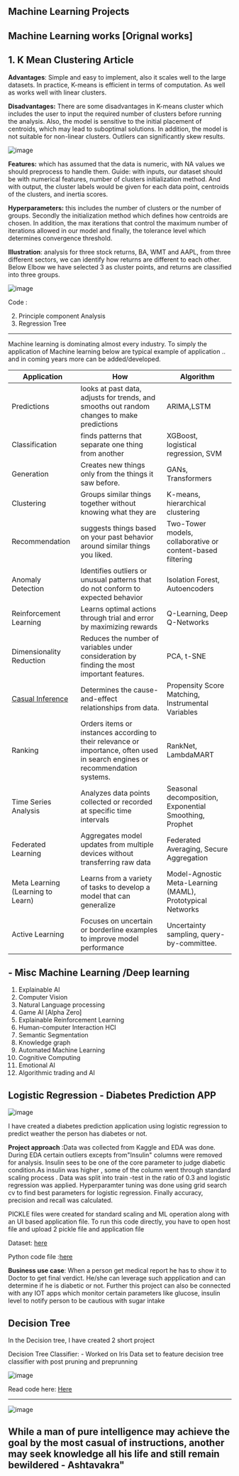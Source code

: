 ## Machine Learning Projects


## Machine Learning works [Orignal works]

## 1. K Mean Clustering Article

**Advantages**: Simple and easy to implement, also it scales well to the large datasets. In practice, K-means is efficient in terms of computation. As well as works well with linear clusters.

**Disadvantages:** There are some disadvantages in K-means cluster which includes the user to input the required number of clusters before running the analysis. Also, the model is  sensitive to the initial placement of centroids, which may lead to suboptimal solutions. In addition, the model is not suitable for non-linear clusters. Outliers can significantly skew results.

![image](https://github.com/user-attachments/assets/16192d9a-e4a8-462c-9802-e5020f9bee2b)

**Features:** which has assumed that the data is numeric, with NA values we should preprocess to handle them.
Guide:  with inputs, our dataset should be with numerical features, number of clusters  initialization method. And with output, the cluster labels would be given for each data point, centroids of the clusters, and inertia scores.

**Hyperparameters:** this includes the number of clusters or the number of groups. Secondly the initialization method which defines how centroids are chosen. In addition, the max iterations that control the maximum number of iterations allowed in our model and finally, the tolerance level which determines convergence threshold.

**Illustration**: analysis for three stock returns, BA, WMT and AAPL, from three different sectors, we
can identify how returns are different to each other. Below Elbow we have selected 3 as cluster
points, and returns are classified into three groups.

![image](https://github.com/user-attachments/assets/0692637c-cfff-4998-b5f9-6da25f70bf84)

Code : 




  
2. Principle component Analysis
3. Regression Tree

--------------

Machine learning is dominating almost every industry. To simply the application of Machine learning below are typical example of application .. and in coming years more can be added/developed.


| Application     |How | Algorithm  |
| --------- | --- | ----------- |
| Predictions |looks at past data, adjusts for trends, and smooths out random changes to make predictions| ARIMA,LSTM |
| Classification |finds patterns that separate one thing from another| XGBoost, logistical regression, SVM|
| Generation |Creates new things only from the things it saw before.|GANs, Transformers|
| Clustering |Groups similar things together without knowing what they are|K-means, hierarchical clustering|
|Recommendation  |suggests things based on your past behavior around similar things you liked. |Two-Tower models, collaborative or content-based filtering|
|Anomaly Detection |Identifies outliers or unusual patterns that do not conform to expected behavior|Isolation Forest, Autoencoders|
| Reinforcement Learning | Learns optimal actions through trial and error by maximizing rewards|Q-Learning, Deep Q-Networks|
| Dimensionality Reduction | Reduces the number of variables under consideration by finding the most important features.|PCA, t-SNE|
| [Casual Inference](Casualinference.md) |  Determines the cause-and-effect relationships from data.|Propensity Score Matching, Instrumental Variables|
| Ranking |  Orders items or instances according to their relevance or importance, often used in search engines or recommendation systems.|RankNet, LambdaMART|
|Time Series Analysis | Analyzes data points collected or recorded at specific time intervals|Seasonal decomposition, Exponential Smoothing, Prophet|
|Federated Learning |  Aggregates model updates from multiple devices without transferring raw data|Federated Averaging, Secure Aggregation|
|Meta Learning (Learning to Learn)|  Learns from a variety of tasks to develop a model that can generalize|Model-Agnostic Meta-Learning (MAML), Prototypical Networks|
|Active Learning| Focuses on uncertain or borderline examples to improve model performance|Uncertainty sampling, query-by-committee.|


## - Misc Machine Learning /Deep learning
  1. Explainable AI
  2. Computer Vision
  3. Natural Language processing
  4. Game AI [Alpha Zero]
  5. Explainable Reinforcement Learning
  6. Human-computer Interaction HCI
  7. Semantic Segmentation
  8. Knowledge graph
  9. Automated Machine Learning
  10. Cognitive Computing
  11. Emotional AI
  12. Algorithmic trading and AI









## Logistic Regression - Diabetes Prediction APP 
![image](https://github.com/ParthDave111/ParthDave111.github.io/assets/123885634/36648fb3-7685-40bf-9a8e-4e011bcf02b1)

I have created a diabetes prediction application using logistic regression to predict weather the person has diabetes or not. 

**Project approach** :Data was collected from Kaggle and EDA was done. During EDA certain outliers excepts from"Insulin" columns were removed for analysis. Insulin sees to be one of the core parameter to judge diabetic condition.As insulin was higher , some of the column went through standard scaling process . Data was split into train -test in the ratio of 0.3 and logistic regression was applied. Hyperparamter tuning was done using grid search cv to find best parameters for logistic regression. Finally accuracy, precision and recall was calculated. 

PICKLE files were created for standard scaling and ML operation along with an UI based application file. To run this code directly, you have to open host file and upload 2 pickle file and application file 

Dataset: [here](https://www.kaggle.com/datasets/mathchi/diabetes-data-set)

Python code file :[here](https://github.com/ParthDave111/Diabetes-prediction-Logreg/blob/main/diabetes_prediction_logreg.ipynb)

**Business use case**: When a person get medical report he has to show it to Doctor to get final verdict. He/she can leverage such appplication and can determine if he is diabetic or not. Further this project can also be connected with any IOT apps which monitor certain parameters like glucose, insulin level to notify person to be cautious with sugar intake


## Decision Tree 

In the Decision tree, I have created 2 short project 

Decision Tree Classifier: - Worked on Iris Data set to feature decision tree classifier with post pruning and preprunning

![image](https://github.com/ParthDave111/ParthDave111.github.io/assets/123885634/43ce7574-1ff9-4890-98ab-d1cf07c45588)

Read code here: [Here](https://github.com/ParthDave111/Data-Science-/blob/main/Machine%20Learning/Decesion_Tree.ipynb)


-----------------------------------------------------------------------------------------------------------------------------------------------------------------------------------------------------------------------

![image](https://github.com/user-attachments/assets/cb4e8feb-c1d6-4586-905f-1b1a3b0498f4)



## While a man of pure intelligence may achieve the goal by the most casual of instructions, another may seek knowledge all his life and still remain bewildered - Ashtavakra"
